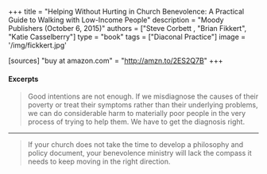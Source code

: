 +++
title = "Helping Without Hurting in Church Benevolence: A Practical Guide to Walking with Low-Income People"
description = "Moody Publishers (October 6, 2015)"
authors = ["Steve Corbett ‎, "Brian Fikkert",‎ "Katie Casselberry"]
type = "book"
tags = ["Diaconal Practice"]
image = '/img/fickkert.jpg'

[sources]
"buy at amazon.com" = "http://amzn.to/2ES2Q7B"
+++

#### Excerpts

> Good intentions are not enough. If we misdiagnose the causes of their poverty or treat their symptoms rather than their underlying problems, we can do considerable harm to materially poor people in the very process of trying to help them. We have to get the diagnosis right.

-------------

> If your church does not take the time to develop a philosophy and policy document, your benevolence ministry will lack the compass it needs to keep moving in the right direction.

